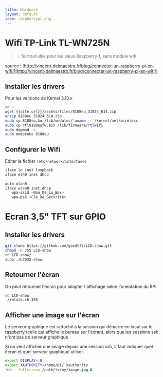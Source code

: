 ```yaml
---
title: Hardware
layout: default
icon: raspberrypi.png
---
```

# Wifi TP-Link TL-WN725N
> 💡 Surtout utile pour les vieux Raspberry 1, sans module wifi

source : [http://vincent-delmaestro.fr/blog/connecter-un-raspberry-pi-en-wifi/](http://vincent-delmaestro.fr/blog/connecter-un-raspberry-pi-en-wifi/)

## Installer les drivers
Pour les versions de Kernel 3.10.x

```sh
cd ~
wget {{site.url}}/assets/files/8188eu_31024_614.zip
unzip 8188eu_31024_614.zip
sudo cp 8188eu.ko /lib/modules/`uname -r`/kernel/net/wireless
sudo cp rtl8188eufw.bin /lib/firmware/rtlwifi
sudo depmod -a
sudo modprobe 8188eu
```

## Configurer le Wifi
Editer le fichier `/etc/network/interfaces`

```sh
iface lo inet loopback
iface eth0 inet dhcp
 
auto wlan0
iface wlan0 inet dhcp
   wpa-ssid <Nom_De_La_Box>
   wpa-psk <Cle_De_Securite>
```

# Ecran 3,5" TFT sur GPIO

## Installer les drivers
```sh
git clone https://github.com/goodtft/LCD-show.git
chmod -R 755 LCD-show
cd LCD-show/
sudo ./LCD35-show
```

## Retourner l'écran
On peut retourner l'écran pour adapter l'affichage selon l'orientation du RPi

```sh
cd LCD-show
./rotate.sh 180
```

## Afficher une image sur l'écran
Le serveur graphique est rattaché à la session qui démarre en local sur le raspberry (celle qui affiche le bureau sur l'écran), alors que les sessions ssh n'ont pas de serveur graphique.

Si on veut afficher une image depuis une session ssh, il faut indiquer quel écran et quel serveur graphique utiiser.

```sh
export DISPLAY=:0
export XAUTHORITY=/home/pi/.Xauthority
feh --fullscreen /path/to/my/image.jpg &
``` 


